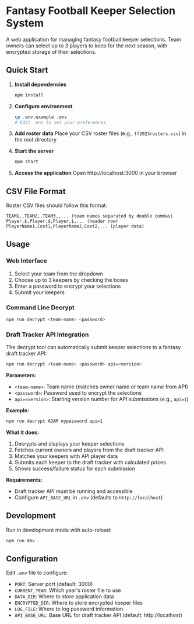 # Fantasy Football Keeper Selection System

A web application for managing fantasy football keeper selections. Team owners can select up to 3 players to keep for the next season, with encrypted storage of their selections.

## Quick Start

1. **Install dependencies**
   ```bash
   npm install
   ```

2. **Configure environment**
   ```bash
   cp .env.example .env
   # Edit .env to set your preferences
   ```

3. **Add roster data**
   Place your CSV roster files (e.g., `ff2023rosters.csv`) in the root directory

4. **Start the server**
   ```bash
   npm start
   ```

5. **Access the application**
   Open http://localhost:3000 in your browser

## CSV File Format

Roster CSV files should follow this format:
```
TEAM1,,TEAM2,,TEAM3,,... (team names separated by double commas)
Player,$,Player,$,Player,$,... (header row)
PlayerName1,Cost1,PlayerName2,Cost2,... (player data)
```

## Usage

### Web Interface
1. Select your team from the dropdown
2. Choose up to 3 keepers by checking the boxes
3. Enter a password to encrypt your selections
4. Submit your keepers

### Command Line Decrypt
```bash
npm run decrypt <team-name> <password>
```

### Draft Tracker API Integration
The decrypt tool can automatically submit keeper selections to a fantasy draft tracker API:

```bash
npm run decrypt <team-name> <password> api=<version>
```

**Parameters:**
- `<team-name>`: Team name (matches owner name or team name from API)
- `<password>`: Password used to encrypt the selections
- `api=<version>`: Starting version number for API submissions (e.g., `api=1`)

**Example:**
```bash
npm run decrypt ADAM mypassword api=1
```

**What it does:**
1. Decrypts and displays your keeper selections
2. Fetches current owners and players from the draft tracker API
3. Matches your keepers with API player data
4. Submits each keeper to the draft tracker with calculated prices
5. Shows success/failure status for each submission

**Requirements:**
- Draft tracker API must be running and accessible
- Configure `API_BASE_URL` in `.env` (defaults to `http://localhost`)

## Development

Run in development mode with auto-reload:
```bash
npm run dev
```

## Configuration

Edit `.env` file to configure:
- `PORT`: Server port (default: 3000)
- `CURRENT_YEAR`: Which year's roster file to use
- `DATA_DIR`: Where to store application data
- `ENCRYPTED_DIR`: Where to store encrypted keeper files
- `LOG_FILE`: Where to log password information
- `API_BASE_URL`: Base URL for draft tracker API (default: http://localhost)

